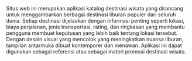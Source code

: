 Situs web ini merupakan aplikasi katalog destinasi wisata yang dirancang untuk menggambarkan berbagai destinasi liburan populer dari seluruh dunia. Setiap destinasi dijelaskan dengan informasi penting seperti lokasi, biaya perjalanan, jenis transportasi, rating, dan ringkasan yang membantu pengguna membuat keputusan yang lebih baik tentang lokasi tersebut. Dengan desain visual yang mencolok yang meningkatkan nuansa liburan, tampilan antarmuka dibuat kontemporer dan menawan. Aplikasi ini dapat digunakan sebagai referensi atau sebagai materi promosi destinasi wisata.

